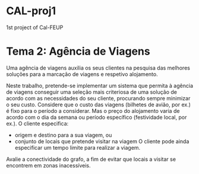 # CAL-proj1
1st project of Cal-FEUP


# Tema 2: Agência de Viagens
Uma agência de viagens auxilia os seus clientes na pesquisa das melhores soluções para a marcação de viagens e respetivo alojamento. 

Neste trabalho, pretende-se implementar um sistema que permita à agência de viagens conseguir uma seleção mais criteriosa de uma solução de acordo com as necessidades do seu cliente, procurando sempre minimizar o seu custo. 
Considere que o custo das viagens (bilhetes de avião, por ex.) é fixo para o período a considerar. Mas o preço do alojamento varia de acordo com o dia da semana ou período específico (festividade local, por ex.).
O cliente especifica: 
- origem e destino para a sua viagem, ou
- conjunto de locais que pretende visitar na viagem
O cliente pode ainda especificar um tempo limite para realizar a viagem.

Avalie a conectividade do grafo, a fim de evitar que locais a visitar se encontrem em zonas inacessíveis.
